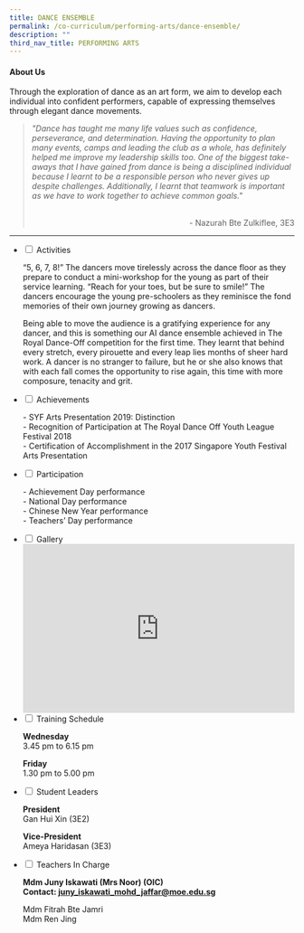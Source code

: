 ```yaml
---
title: DANCE ENSEMBLE
permalink: /co-curriculum/performing-arts/dance-ensemble/
description: ""
third_nav_title: PERFORMING ARTS
---
```

<h4><strong>About Us</strong></h4>
<p>Through the exploration of dance as an art form, we aim to develop each individual into confident performers, capable of expressing themselves through elegant dance movements.</p>
<blockquote>
<p><em>"Dance has taught me many life values such as confidence, perseverance, and determination. Having the opportunity to plan many events, camps and leading the club as a whole, has definitely helped me improve my leadership skills too. One of the biggest take-aways that I have gained from dance is being a disciplined individual because I learnt to be a responsible person who never gives up despite challenges. Additionally, I learnt that teamwork is important as we have to work together to achieve common goals."</em><br /><br /></p>
<p style="text-align: right;">- Nazurah Bte Zulkiflee, 3E3</p>
</blockquote>
<hr>
<ul class="jekyllcodex_accordion">
<li><input id="accordion2" type="checkbox" /> <label for="accordion2">Activities</label>
<div>
<p>&ldquo;5, 6, 7, 8!&rdquo; The dancers move tirelessly across the dance floor as they prepare to conduct a mini-workshop for the young as part of their service learning. &ldquo;Reach for your toes, but be sure to smile!&rdquo; The dancers encourage the young pre-schoolers as they reminisce the fond memories of their own journey growing as dancers.</p>
<p>Being able to move the audience is a gratifying experience for any dancer, and this is something our AI dance ensemble achieved in The Royal Dance-Off competition for the first time. They learnt that behind every stretch, every pirouette and every leap lies months of sheer hard work. A dancer is no stranger to failure, but he or she also knows that with each fall comes the opportunity to rise again, this time with more composure, tenacity and grit.</p>
</div>
</li>
<li><input id="accordion3" type="checkbox" /> <label for="accordion3">Achievements</label>
<div>
<p>- SYF Arts Presentation 2019: Distinction<br />- Recognition of Participation at The Royal Dance Off Youth League Festival 2018<br />- Certification of Accomplishment in the 2017 Singapore Youth Festival Arts Presentation</p>
</div>
</li>
<li><input id="accordion4" type="checkbox" /> <label for="accordion4">Participation</label>
<div>
<p>- Achievement Day performance<br />- National Day performance<br />- Chinese New Year performance<br />- Teachers&rsquo; Day performance</p>
</div>
</li>
<li><input id="accordion5" type="checkbox" /> <label for="accordion5">Gallery</label>
<div>
<iframe src="https://docs.google.com/presentation/d/e/2PACX-1vTQ-YceplZX0rSp4qUr1UvBBL5Z3dzpFCwBgE_UubTiepY9iYPRmkdFl08uVfSAhQTszFhbCNP853nO/embed?start=false&loop=false&delayms=5000" frameborder="0" width="480" height="299" allowfullscreen="true"></iframe>
</div>
</li>
<li><input id="accordion6" type="checkbox" /> <label for="accordion6">Training Schedule</label>
<div>
<p><strong>Wednesday</strong><br />3.45 pm to 6.15 pm</p>
<p><strong>Friday</strong><br />1.30 pm to 5.00 pm</p>
</div>
</li>
<li><input id="accordion7" type="checkbox" /> <label for="accordion7">Student Leaders</label>
<div>
<p><strong>President<br /></strong>Gan Hui Xin (3E2)</p>
<p><strong>Vice-President<br /></strong>Ameya Haridasan (3E3)</p>
</div>
</li>
<li><input id="accordion8" type="checkbox" /> <label for="accordion8">Teachers In Charge</label>
<div>
<p><strong>Mdm Juny Iskawati (Mrs Noor)&nbsp;(OIC)<br /></strong><strong>Contact:&nbsp;<a href="mailto:juny_iskawati_mohd_jaffar@moe.edu.sg" target="">juny_iskawati_mohd_jaffar@moe.edu.sg</a></strong></p>
<p>Mdm Fitrah Bte Jamri<br />Mdm Ren Jing</p>
</div>
</li>
</ul>